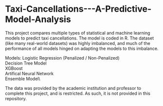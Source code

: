 # Taxi-Cancellations---A-Predictive-Model-Analysis
This project compares multiple types of statistical and machine learning models to predict taxi cancellations. 
The model is coded in R. The dataset (like many real-world datasets) was highly imbalanced, and much of the performance of all models hinged on adapting the models to this imbalance.

Models:
  Logistic Regression (Penalized / Non-Penalized)\
  Decision Tree Model\
  XGBoost\
  Artifical Neural Network\
  Ensemble Model\

  The data was provided by the academic institution and professor to complete this project, and is restricted. As such, it is not provided in this repository.
